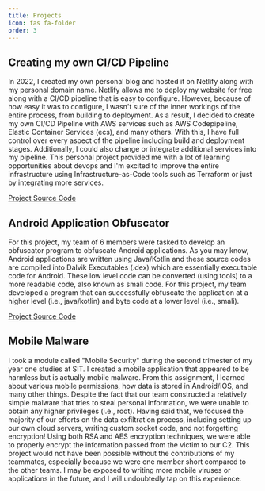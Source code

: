 ```yaml
---
title: Projects
icon: fas fa-folder
order: 3
---
```



## Creating my own CI/CD Pipeline
In 2022, I created my own personal blog and hosted it on Netlify along with my personal domain name. Netlify allows me to deploy my website for free along with a CI/CD pipeline that is easy to configure. However, because of how easy it was to configure, I wasn't sure of the inner workings of the entire process, from building to deployment. As a result, I decided to create my own CI/CD Pipeline with AWS services such as AWS Codepipeline, Elastic Container Services (ecs), and many others. With this, I have full control over every aspect of the pipeline including build and deployment stages. Additionally, I could also change or integrate additional services into my pipeline. This personal project provided me with a lot of learning opportunities about devops and I'm excited to improve the entire infrastructure using Infrastructure-as-Code tools such as Terraform or just by integrating more services. 
<!--
    https://docs.aws.amazon.com/codepipeline/latest/userguide/ecs-cd-pipeline.html
-->

[ Project Source Code](https://github.com/mushroom-hat/mushroom-hat.github.io)


## Android Application Obfuscator
For this project, my team of 6 members were tasked to develop an obfuscator program to obfuscate Android applications. As you may know, Android applications are written using Java/Kotlin and these source codes are compiled into Dalvik Executables (.dex) which are essentially executable code for Android. These low level code can be converted (using tools) to a more readable code, also known as smali code. For this project, my team developed a program that can successfully obfuscate the application at a higher level (i.e., java/kotlin) and byte code at a lower level (i.e., smali). 

[ Project Source Code](https://github.com/mushroom-hat/oopskater)


## Mobile Malware
I took a module called "Mobile Security" during the second trimester of my year one studies at SIT. I created a mobile application that appeared to be harmless but is actually mobile malware. From this assignment, I learned about various mobile permissions, how data is stored in Android/IOS, and many other things. Despite the fact that our team constructed a relatively simple malware that tries to steal personal information, we were unable to obtain any higher privileges (i.e., root). Having said that, we focused the majority of our efforts on the data exfiltration process, including setting up our own cloud servers, writing custom socket code, and not forgetting encryption! Using both RSA and AES encryption techniques, we were able to properly encrypt the information passed from the victim to our C2. This project would not have been possible without the contributions of my teammates, especially because we were one member short compared to the other teams. I may be exposed to writing more mobile viruses or applications in the future, and I will undoubtedly tap on this experience.






